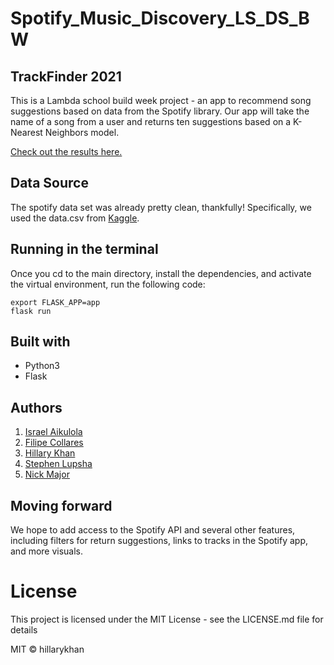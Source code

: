 # Spotify_Music_Discovery_LS_DS_BW
## TrackFinder 2021
This is a Lambda school build week project - an app to recommend song suggestions based on data from the Spotify library. Our app will take the name of a song from a user and returns ten suggestions based on a K-Nearest Neighbors model.

[Check out the results here.](https://trackfinder2021.herokuapp.com/)

## Data Source
The spotify data set was already pretty clean, thankfully! Specifically, we used the data.csv from [Kaggle](https://www.kaggle.com/yamaerenay/spotify-dataset-19212020-160k-tracks?select=data.csv).

## Running in the terminal
Once you cd to the main directory, install the dependencies, and activate the virtual environment, run the following code:
```
export FLASK_APP=app
flask run
```

## Built with
- Python3
- Flask

## Authors
1. [Israel Aikulola](https://github.com/israelaikulola)
2. [Filipe Collares](https://github.com/fcollares)
3. [Hillary Khan](https://github.com/hillarykhan)
4. [Stephen Lupsha](https://github.com/StephenSpicer)
5. [Nick Major](https://github.com/SophistryDude)

## Moving forward
We hope to add access to the Spotify API and several other features, including filters for return suggestions, links to tracks in the Spotify app, and more visuals.

# License
This project is licensed under the MIT License - see the LICENSE.md file for details

MIT © hillarykhan
